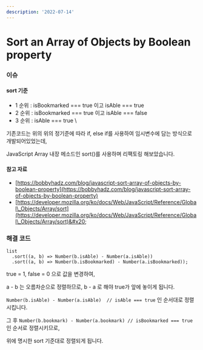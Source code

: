 ```yaml
---
description: '2022-07-14'
---
```


# Sort an Array of Objects by Boolean property

### 이슈&#x20;

#### sort 기준

* 1 순위 : isBookmarked === true 이고 isAble === true
* 2 순위 : isBookmarked === true 이고 isAble === false
* 3 순위 : isAble === true \


기존코드는 위의 위의 정기준에 따라 if, else if를 사용하여 임시변수에 담는 방식으로 개발되어있었는데, &#x20;

JavaScript Array 내장 메소드인 sort()를 사용하며 리팩토링 해보았습니다.&#x20;

#### 참고 자료

* [https://bobbyhadz.com/blog/javascript-sort-array-of-objects-by-boolean-property](https://bobbyhadz.com/blog/javascript-sort-array-of-objects-by-boolean-property)
* [https://developer.mozilla.org/ko/docs/Web/JavaScript/Reference/Global\_Objects/Array/sort](https://developer.mozilla.org/ko/docs/Web/JavaScript/Reference/Global\_Objects/Array/sort)&#x20;

### 해결 코드

```
list
  .sort((a, b) => Number(b.isAble) - Number(a.isAble))
  .sort((a, b) => Number(b.isBookmarked) - Number(a.isBookmarked));
```

true = 1, false = 0 으로 값을 변경하여,&#x20;

a - b 는 오름차순으로 정렬하므로, b - a 로 해야 true가 앞에 놓이게 됩니다.&#x20;

`Number(b.isAble) - Number(a.isAble)  // isAble === true` 인 순서대로 정렬시킵니다.&#x20;

그 후 `Number(b.bookmark) - Number(a.bookmark) // isBookmarked === true` 인 순서로 정렬시키므로,&#x20;

위에 명시한 sort 기준대로 정렬되게 됩니다.&#x20;
